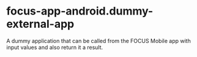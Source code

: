 # focus-app-android.dummy-external-app
A dummy application that can be called from the FOCUS Mobile app with input values and also return it a result.
